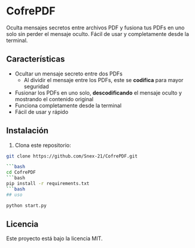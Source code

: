 # CofrePDF

Oculta mensajes secretos entre archivos PDF y fusiona tus PDFs en uno solo sin perder el mensaje oculto. 
Fácil de usar y completamente desde la terminal.


## Características

- Ocultar un mensaje secreto entre dos PDFs
  - Al dividir el mensaje entre los PDFs, este se **codifica** para mayor seguridad
- Fusionar los PDFs en uno solo, **descodificando** el mensaje oculto y mostrando el contenido original
- Funciona completamente desde la terminal
- Fácil de usar y rápido


## Instalación

1. Clona este repositorio:
```bash
git clone https://github.com/Snex-21/CofrePDF.git

```bash
cd CofrePDF
```bash
pip install -r requirements.txt
```bash 
## uso

python start.py

```
## Licencia

Este proyecto está bajo la licencia MIT.

